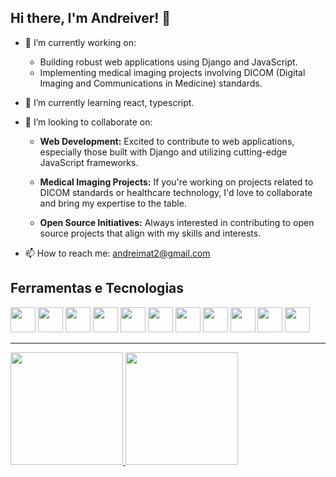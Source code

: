 ## Hi there, I'm Andreiver! 👋

<!--
**andreiSeer/andreiSeer** is a ✨ _special_ ✨ repository because its `README.md` (this file) appears on your GitHub profile.
Here are some ideas to get you started:
-->

- 🔭 I’m currently working on:
  - Building robust web applications using Django and JavaScript.
  - Implementing medical imaging projects involving DICOM (Digital Imaging and Communications in Medicine) standards.
    
- 🌱 I’m currently learning react, typescript.
  
- 👯 I’m looking to collaborate on:
  - **Web Development:** Excited to contribute to web applications, especially those built with Django and utilizing cutting-edge JavaScript frameworks.

  - **Medical Imaging Projects:** If you're working on projects related to DICOM standards or healthcare technology, I'd love to collaborate and bring my expertise to the table.

  - **Open Source Initiatives:** Always interested in contributing to open source projects that align with my skills and interests.
    
- 📫 How to reach me: andreimat2@gmail.com
## Ferramentas e Tecnologias

<div><img src="https://cdn.jsdelivr.net/gh/devicons/devicon/icons/python/python-original.svg" width="40" height="40"/> <img src="https://cdn.jsdelivr.net/gh/devicons/devicon/icons/django/django-plain.svg" width="40" height="40"/> <img src="https://cdn.jsdelivr.net/gh/devicons/devicon/icons/javascript/javascript-original.svg" width="40" height="40"/> <img src="https://cdn.jsdelivr.net/gh/devicons/devicon/icons/jquery/jquery-original.svg" width="40" height="40"/> 
            <img src="https://cdn.jsdelivr.net/gh/devicons/devicon/icons/html5/html5-original.svg" width="40" height="40"/> 
            <img src="https://cdn.jsdelivr.net/gh/devicons/devicon/icons/css3/css3-original.svg" width="40" height="40"/> 
            <img src="https://cdn.jsdelivr.net/gh/devicons/devicon/icons/c/c-original.svg" width="40" height="40"/> 
            <img src="https://cdn.jsdelivr.net/gh/devicons/devicon/icons/cplusplus/cplusplus-original.svg"  width="40" height="40"/> <img src="https://cdn.jsdelivr.net/gh/devicons/devicon/icons/nginx/nginx-original.svg" width="40" height="40"/> 
            <img src="https://cdn.jsdelivr.net/gh/devicons/devicon/icons/postgresql/postgresql-original.svg" width="40" height="40"/> <img src="https://resource.accusoft.com/r01/wp-content/uploads/icon_sdk_Image-Gear-Medical.png.webp" width="40" height="40"/></div>

<hr>
<div>
<a href="https://github.com/andreiSeer">
<img loading="lazy" height="180em" src="https://github-readme-stats.vercel.app/api/top-langs/?username=andreiSeer&layout=compact&langs_count=7&theme=dracula"/>
<img loading="lazy" height="180em" src="https://github-readme-stats.vercel.app/api?username=andreiSeer&show_icons=true&theme=dracula&include_all_commits=true&count_private=true"/>
</div>
          
          
          
          
          
          
          
          




          
          
          
          
          
          
          
          



